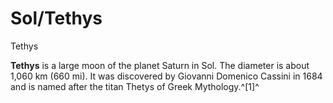# Sol/Tethys
Tethys
 		 	 

**Tethys** is a large moon of the planet Saturn in Sol. The diameter is about 1,060 km (660 mi). It was discovered by Giovanni Domenico Cassini in 1684 and is named after the titan Thetys of Greek Mythology.^[1]^